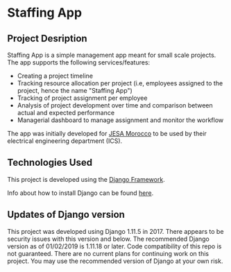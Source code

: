 # Staffing App

## Project Desription 

Staffing App is a simple management app meant for small scale projects. The app supports the following services/features:

* Creating a project timeline
* Tracking resource allocation per project (i.e, employees assigned to the project, hence the name "Staffing App")
* Tracking of project assignment per employee
* Analysis of project development over time and comparison between actual and expected performance
* Managerial dashboard to manage assignment and monitor the workflow

The app was initially developed for [JESA Morocco](http://www.ocpgroup.ma/excellence-mondiale/partenariats-cles/jacobs-engineering-sa-jesa) to be used by their electrical engineering department (ICS).

## Technologies Used

This project is developed using the [Django Framework](https://www.djangoproject.com/).

Info about how to install Django can be found [here](https://docs.djangoproject.com/en/2.1/topics/install/).

## Updates of Django version

This project was developed using Django 1.11.5 in 2017. There appears to be security issues with this version and below. The recommended Django version as of  01/02/2019 is 1.11.18 or later. Code compatibility of this repo is not guaranteed. There are no current plans for continuing work on this project. You may use the recommended version of Django at your own risk. 
